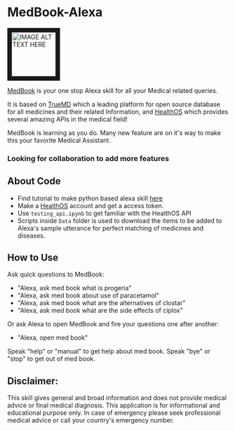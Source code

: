 # MedBook-Alexa

<a href="https://www.amazon.com/dp/B07CR86TBF/ref=syps?s=digital-skills&ie=UTF8&qid=1526462108&sr=1-1&keywords=MedBook" target="_blank"><img src="https://images-na.ssl-images-amazon.com/images/I/516NZCAAvgL.png" 
alt="IMAGE ALT TEXT HERE" width="100" height="100" border="10" /></a>

[MedBook](https://www.amazon.com/dp/B07CR86TBF/ref=syps?s=digital-skills&ie=UTF8&qid=1526462108&sr=1-1&keywords=MedBook) is your one stop Alexa skill for all your Medical related queries.

It is based on [TrueMD](http://www.truemd.in/#/home/search) which a leading platform for open source database for all medicines and their related Information, and [HealthOS](https://www.healthos.co/#/home/search) which provides several amazing APIs in the medical field!

MedBook is learning as you do. Many new feature are on it's way to make this your favorite Medical Assistant.

### Looking for collaboration to add more features

## About Code
- Find tutorial to make python based alexa skill [here](https://github.com/alexa/)
- Make a [HealthOS](https://www.healthos.co/#/home/search) account and get a access token.
- Use `testing_api.ipynb` to get familiar with the HealthOS API
- Scripts inside `Data` folder is used to download the items to be added to Alexa's sample utterance for perfect matching of medicines and diseases.

## How to Use

Ask quick questions to MedBook:
- "Alexa, ask med book what is progeria"
- "Alexa, ask med book about use of paracetamol"
- "Alexa, ask med book what are the alternatives of clostar"
- "Alexa, ask med book what are the side effects of ciplox"

Or ask Alexa to open MedBook and fire your questions one after another:
- "Alexa, open med book"

Speak "help" or "manual" to get help about med book.
Speak "bye" or "stop" to get out of med book.

 
## Disclaimer:
This skill gives general and broad information and does not provide medical advice or final medical diagnosis. This application is for informational and educational purpose only. In case of emergency please seek professional medical advice or call your country's emergency number.

